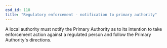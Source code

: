 ```yaml
---
esd_id: 118
title: "Regulatory enforcement - notification to primary authority"
---
```


A local authority must notify the Primary Authority as to its intention to take enforcement action against a regulated person and follow the Primary Authority's directions.

